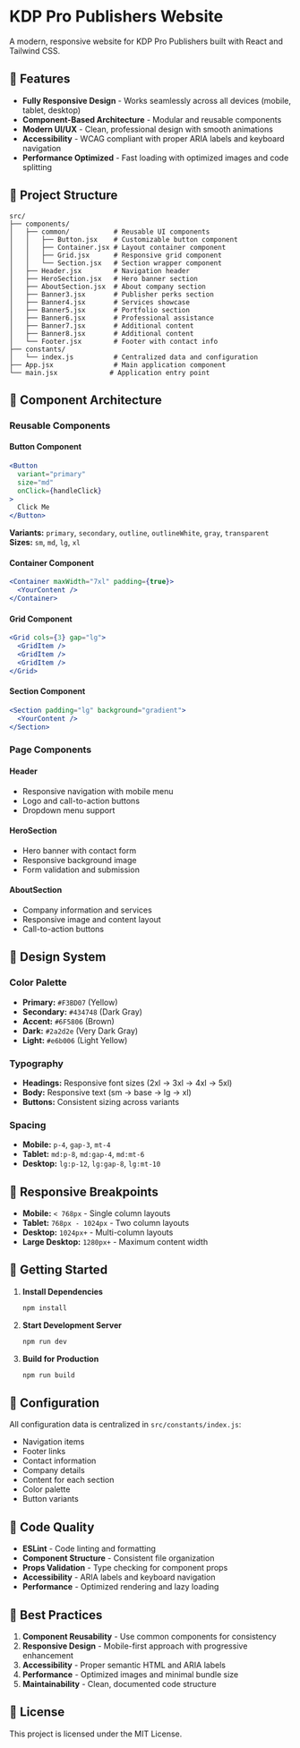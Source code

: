 # KDP Pro Publishers Website

A modern, responsive website for KDP Pro Publishers built with React and Tailwind CSS.

## 🚀 Features

- **Fully Responsive Design** - Works seamlessly across all devices (mobile, tablet, desktop)
- **Component-Based Architecture** - Modular and reusable components
- **Modern UI/UX** - Clean, professional design with smooth animations
- **Accessibility** - WCAG compliant with proper ARIA labels and keyboard navigation
- **Performance Optimized** - Fast loading with optimized images and code splitting

## 📁 Project Structure

```
src/
├── components/
│   ├── common/           # Reusable UI components
│   │   ├── Button.jsx    # Customizable button component
│   │   ├── Container.jsx # Layout container component
│   │   ├── Grid.jsx      # Responsive grid component
│   │   └── Section.jsx   # Section wrapper component
│   ├── Header.jsx        # Navigation header
│   ├── HeroSection.jsx   # Hero banner section
│   ├── AboutSection.jsx  # About company section
│   ├── Banner3.jsx       # Publisher perks section
│   ├── Banner4.jsx       # Services showcase
│   ├── Banner5.jsx       # Portfolio section
│   ├── Banner6.jsx       # Professional assistance
│   ├── Banner7.jsx       # Additional content
│   ├── Banner8.jsx       # Additional content
│   └── Footer.jsx        # Footer with contact info
├── constants/
│   └── index.js          # Centralized data and configuration
├── App.jsx               # Main application component
└── main.jsx             # Application entry point
```

## 🧩 Component Architecture

### Reusable Components

#### Button Component
```jsx
<Button 
  variant="primary" 
  size="md" 
  onClick={handleClick}
>
  Click Me
</Button>
```

**Variants:** `primary`, `secondary`, `outline`, `outlineWhite`, `gray`, `transparent`
**Sizes:** `sm`, `md`, `lg`, `xl`

#### Container Component
```jsx
<Container maxWidth="7xl" padding={true}>
  <YourContent />
</Container>
```

#### Grid Component
```jsx
<Grid cols={3} gap="lg">
  <GridItem />
  <GridItem />
  <GridItem />
</Grid>
```

#### Section Component
```jsx
<Section padding="lg" background="gradient">
  <YourContent />
</Section>
```

### Page Components

#### Header
- Responsive navigation with mobile menu
- Logo and call-to-action buttons
- Dropdown menu support

#### HeroSection
- Hero banner with contact form
- Responsive background image
- Form validation and submission

#### AboutSection
- Company information and services
- Responsive image and content layout
- Call-to-action buttons

## 🎨 Design System

### Color Palette
- **Primary:** `#F3BD07` (Yellow)
- **Secondary:** `#434748` (Dark Gray)
- **Accent:** `#6F5806` (Brown)
- **Dark:** `#2a2d2e` (Very Dark Gray)
- **Light:** `#e6b006` (Light Yellow)

### Typography
- **Headings:** Responsive font sizes (2xl → 3xl → 4xl → 5xl)
- **Body:** Responsive text (sm → base → lg → xl)
- **Buttons:** Consistent sizing across variants

### Spacing
- **Mobile:** `p-4`, `gap-3`, `mt-4`
- **Tablet:** `md:p-8`, `md:gap-4`, `md:mt-6`
- **Desktop:** `lg:p-12`, `lg:gap-8`, `lg:mt-10`

## 📱 Responsive Breakpoints

- **Mobile:** `< 768px` - Single column layouts
- **Tablet:** `768px - 1024px` - Two column layouts
- **Desktop:** `1024px+` - Multi-column layouts
- **Large Desktop:** `1280px+` - Maximum content width

## 🚀 Getting Started

1. **Install Dependencies**
   ```bash
   npm install
   ```

2. **Start Development Server**
   ```bash
   npm run dev
   ```

3. **Build for Production**
   ```bash
   npm run build
   ```

## 🔧 Configuration

All configuration data is centralized in `src/constants/index.js`:

- Navigation items
- Footer links
- Contact information
- Company details
- Content for each section
- Color palette
- Button variants

## 📝 Code Quality

- **ESLint** - Code linting and formatting
- **Component Structure** - Consistent file organization
- **Props Validation** - Type checking for component props
- **Accessibility** - ARIA labels and keyboard navigation
- **Performance** - Optimized rendering and lazy loading

## 🎯 Best Practices

1. **Component Reusability** - Use common components for consistency
2. **Responsive Design** - Mobile-first approach with progressive enhancement
3. **Accessibility** - Proper semantic HTML and ARIA labels
4. **Performance** - Optimized images and minimal bundle size
5. **Maintainability** - Clean, documented code structure

## 📄 License

This project is licensed under the MIT License.
